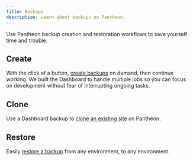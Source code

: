 ```yaml
---
title: Backups
description: Learn about backups on Pantheon.
---
```

Use Pantheon backup creation and restoration workflows to save yourself time and trouble.
## Create
With the click of a button, [create backups](/docs/articles/sites/backups/backup-creation) on demand, then continue working. We built the Dashboard to handle multiple jobs so you can focus on development without fear of interrupting ongoing tasks.
## Clone
Use a Dashboard backup to [clone an existing site](/docs/articles/sites/backups/cloning-an-existing-site-from-a-dashboard-backup) on Pantheon.
## Restore
Easily [restore a backup](/docs/articles/sites/backups/restoring-an-environment-from-a-backup) from any environment, to any environment.
